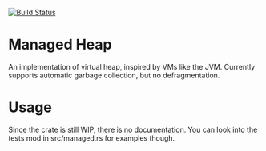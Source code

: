 [![Build Status](https://travis-ci.org/Funkschy/managed-heap.svg?branch=master)](https://travis-ci.org/Funkschy/managed-heap)

# Managed Heap

An implementation of virtual heap, inspired by VMs like the JVM.
Currently supports automatic garbage collection, but no defragmentation.

# Usage

Since the crate is still WIP, there is no documentation. You can look
into the tests mod in src/managed.rs for examples though.
